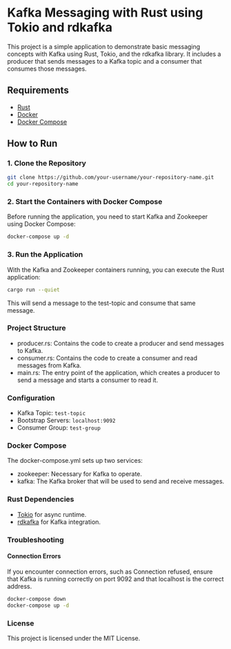 # Kafka Messaging with Rust using Tokio and rdkafka

This project is a simple application to demonstrate basic messaging concepts with Kafka using Rust, Tokio, and the rdkafka library. It includes a producer that sends messages to a Kafka topic and a consumer that consumes those messages.

## Requirements

- [Rust](https://www.rust-lang.org/tools/install)
- [Docker](https://www.docker.com/get-started)
- [Docker Compose](https://docs.docker.com/compose/install/)

## How to Run

### 1. Clone the Repository

```bash
git clone https://github.com/your-username/your-repository-name.git
cd your-repository-name
```

### 2. Start the Containers with Docker Compose

Before running the application, you need to start Kafka and Zookeeper using Docker Compose:

````bash
docker-compose up -d
````
### 3. Run the Application

With the Kafka and Zookeeper containers running, you can execute the Rust application:

```bash
cargo run --quiet
```
This will send a message to the test-topic and consume that same message.

### Project Structure

- producer.rs: Contains the code to create a producer and send messages to Kafka.
- consumer.rs: Contains the code to create a consumer and read messages from Kafka.
- main.rs: The entry point of the application, which creates a producer to send a message and starts a consumer to read it.

### Configuration

- Kafka Topic: `test-topic`
- Bootstrap Servers: `localhost:9092`
- Consumer Group: `test-group`

### Docker Compose

The docker-compose.yml sets up two services:

- zookeeper: Necessary for Kafka to operate.
- kafka: The Kafka broker that will be used to send and receive messages.

### Rust Dependencies

- [Tokio](https://docs.rs/tokio/latest/tokio/) for async runtime.
- [rdkafka](https://docs.rs/rdkafka/latest/rdkafka/) for Kafka integration.

### Troubleshooting
#### Connection Errors

If you encounter connection errors, such as Connection refused, ensure that Kafka is running correctly on port 9092 and that localhost is the correct address.
````bash
docker-compose down
docker-compose up -d
````
### License

This project is licensed under the MIT License.
